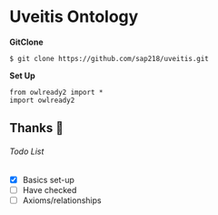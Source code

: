 # Uveitis Ontology

**GitClone**

`$ git clone https://github.com/sap218/uveitis.git`

**Set Up**
```
from owlready2 import *
import owlready2
```

## Thanks :eyes:

###### Todo List
- [x] Basics set-up
- [ ] Have checked
- [ ] Axioms/relationships
